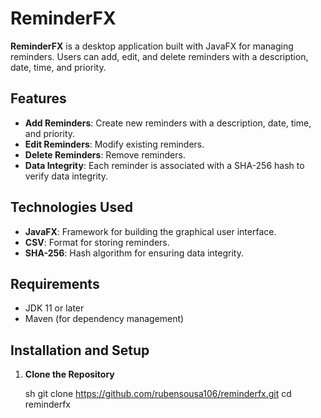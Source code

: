 # ReminderFX

**ReminderFX** is a desktop application built with JavaFX for managing reminders. Users can add, edit, and delete reminders with a description, date, time, and priority.

## Features

- **Add Reminders**: Create new reminders with a description, date, time, and priority.
- **Edit Reminders**: Modify existing reminders.
- **Delete Reminders**: Remove reminders.
- **Data Integrity**: Each reminder is associated with a SHA-256 hash to verify data integrity.

## Technologies Used

- **JavaFX**: Framework for building the graphical user interface.
- **CSV**: Format for storing reminders.
- **SHA-256**: Hash algorithm for ensuring data integrity.

## Requirements

- JDK 11 or later
- Maven (for dependency management)

## Installation and Setup

1. **Clone the Repository**

   sh
   git clone https://github.com/rubensousa106/reminderfx.git
   cd reminderfx
